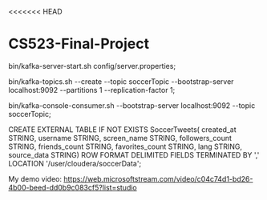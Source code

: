 <<<<<<< HEAD
# CS523-Final-Project

bin/kafka-server-start.sh config/server.properties;

bin/kafka-topics.sh --create --topic soccerTopic --bootstrap-server localhost:9092 --partitions 1 --replication-factor 1;

bin/kafka-console-consumer.sh --bootstrap-server localhost:9092 --topic soccerTopic;

CREATE EXTERNAL TABLE IF NOT EXISTS SoccerTweets(
    created_at STRING,
    username STRING,
    screen_name STRING,
    followers_count STRING,
    friends_count STRING,
    favorites_count STRING,
    lang STRING,
    source_data STRING)
ROW FORMAT DELIMITED FIELDS TERMINATED BY ','
LOCATION '/user/cloudera/soccerData';

My demo video:
https://web.microsoftstream.com/video/c04c74d1-bd26-4b00-beed-dd0b9c083cf5?list=studio